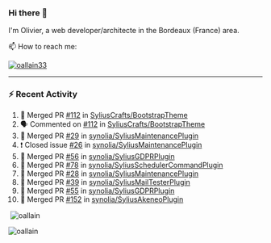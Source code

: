 ### Hi there 👋

I'm Olivier, a web developer/architecte in the Bordeaux (France) area.

📫 How to reach me:

<p> <a href="https://twitter.com/oallain33" target="blank"><img src="https://img.shields.io/twitter/follow/oallain33?logo=twitter&style=for-the-badge" alt="oallain33" /></a> </p>

---

### :zap: Recent Activity

<!--START_SECTION:activity-->
1. 🎉 Merged PR [#112](https://github.com/SyliusCrafts/BootstrapTheme/pull/112) in [SyliusCrafts/BootstrapTheme](https://github.com/SyliusCrafts/BootstrapTheme)
2. 🗣 Commented on [#112](https://github.com/SyliusCrafts/BootstrapTheme/issues/112) in [SyliusCrafts/BootstrapTheme](https://github.com/SyliusCrafts/BootstrapTheme)
3. 🎉 Merged PR [#29](https://github.com/synolia/SyliusMaintenancePlugin/pull/29) in [synolia/SyliusMaintenancePlugin](https://github.com/synolia/SyliusMaintenancePlugin)
4. ❗️ Closed issue [#26](https://github.com/synolia/SyliusMaintenancePlugin/issues/26) in [synolia/SyliusMaintenancePlugin](https://github.com/synolia/SyliusMaintenancePlugin)
5. 🎉 Merged PR [#56](https://github.com/synolia/SyliusGDPRPlugin/pull/56) in [synolia/SyliusGDPRPlugin](https://github.com/synolia/SyliusGDPRPlugin)
6. 🎉 Merged PR [#78](https://github.com/synolia/SyliusSchedulerCommandPlugin/pull/78) in [synolia/SyliusSchedulerCommandPlugin](https://github.com/synolia/SyliusSchedulerCommandPlugin)
7. 🎉 Merged PR [#28](https://github.com/synolia/SyliusMaintenancePlugin/pull/28) in [synolia/SyliusMaintenancePlugin](https://github.com/synolia/SyliusMaintenancePlugin)
8. 🎉 Merged PR [#39](https://github.com/synolia/SyliusMailTesterPlugin/pull/39) in [synolia/SyliusMailTesterPlugin](https://github.com/synolia/SyliusMailTesterPlugin)
9. 🎉 Merged PR [#55](https://github.com/synolia/SyliusGDPRPlugin/pull/55) in [synolia/SyliusGDPRPlugin](https://github.com/synolia/SyliusGDPRPlugin)
10. 🎉 Merged PR [#152](https://github.com/synolia/SyliusAkeneoPlugin/pull/152) in [synolia/SyliusAkeneoPlugin](https://github.com/synolia/SyliusAkeneoPlugin)
<!--END_SECTION:activity-->

<p>&nbsp;<img align="center" src="https://github-readme-stats.vercel.app/api?username=oallain&show_icons=true&locale=en" alt="oallain" /></p>

<p><img align="center" src="https://github-readme-streak-stats.herokuapp.com/?user=oallain&" alt="oallain" /></p>

